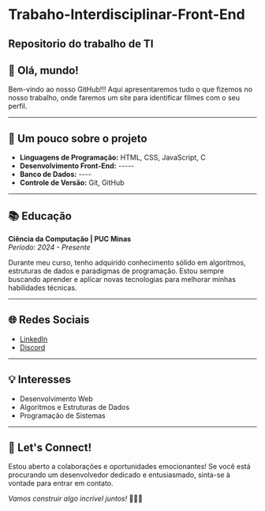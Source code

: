 # Trabaho-Interdisciplinar-Front-End
Repositorio do trabalho de TI
---

## 👋 Olá, mundo!

Bem-vindo ao nosso GitHub!!! Aqui apresentaremos tudo o que fizemos no nosso trabalho, onde faremos um site para identificar filmes com o seu perfil.

---

## 🚀 Um pouco sobre o projeto

- **Linguagens de Programação:** HTML, CSS, JavaScript, C
- **Desenvolvimento Front-End:** -----
- **Banco de Dados:** ----
- **Controle de Versão:** Git, GitHub

---

## 📚 Educação

**Ciência da Computação | PUC Minas**  
*Período: 2024 - Presente*

Durante meu curso, tenho adquirido conhecimento sólido em algoritmos, estruturas de dados e paradigmas de programação. Estou sempre buscando aprender e aplicar novas tecnologias para melhorar minhas habilidades técnicas.

---

## 🌐 Redes Sociais

- [LinkedIn](https://www.linkedin.com/in/seunome)
- [Discord](https://discord.com/csmelo)

---

## 💡 Interesses

- Desenvolvimento Web
- Algoritmos e Estruturas de Dados
- Programação de Sistemas

---

## 🤝 Let's Connect!

Estou aberto a colaborações e oportunidades emocionantes! Se você está procurando um desenvolvedor dedicado e entusiasmado, sinta-se à vontade para entrar em contato.

*Vamos construir algo incrível juntos!* 👨‍💻✨
